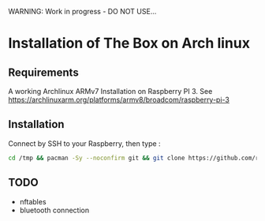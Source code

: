WARNING: Work in progress - DO NOT USE...

# Installation of The Box on Arch linux

## Requirements
A working Archlinux ARMv7 Installation on Raspberry PI 3. See https://archlinuxarm.org/platforms/armv8/broadcom/raspberry-pi-3

## Installation
Connect by SSH to your Raspberry, then type :
```bash
cd /tmp && pacman -Sy --noconfirm git && git clone https://github.com/raspymt/thebox-install.git && cd thebox-install && ./init.sh
```
## TODO
- nftables
- bluetooth connection